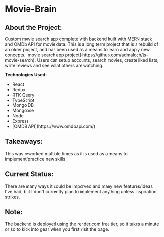 # Movie-Brain

<h2>About the Project:</h2>
<p>Custom movie search app complete with backend built with MERN stack and OMDb API for movie data. This is a long term project that is a rebuild of an older project, and has been used as a means to learn and apply new concepts. [movie search app project](https://github.com/admaloch/js-movie-search). Users can setup accounts, search movies, create liked lists, write reviews and see what others are watching.</p>


<b>Technologies Used:</b><br/>
<ul>
  <li>React</li>
  <li>Redux</li>
  <li>RTK Query</li>
  <li>TypeScript</li>
  <li>Mongo DB</li>
  <li>Mongoose</li>
  <li>Node</li>
  <li>Express</li>
  <li>[OMDB API](https://www.omdbapi.com/)</li>
</ul>


<h2>Takeaways:</h2>
<p>This was reworked multiple times as it is used as a means to implement/practice new skills </p>

<h2>Current Status:</h2>
<p>There are many ways it could be imporved and many new features/ideas I've had, but I don't currently plan to implement anything unless inspiration strikes.</p>

<h2>Note:</h2>
<p>The backend is deployed using the render.com free tier, so it takes a minute or so to kick into gear when you first visit the page.</p>


